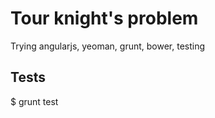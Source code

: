 Tour knight's problem
=====================

Trying angularjs, yeoman, grunt, bower, testing

Tests
-----

$ grunt test
